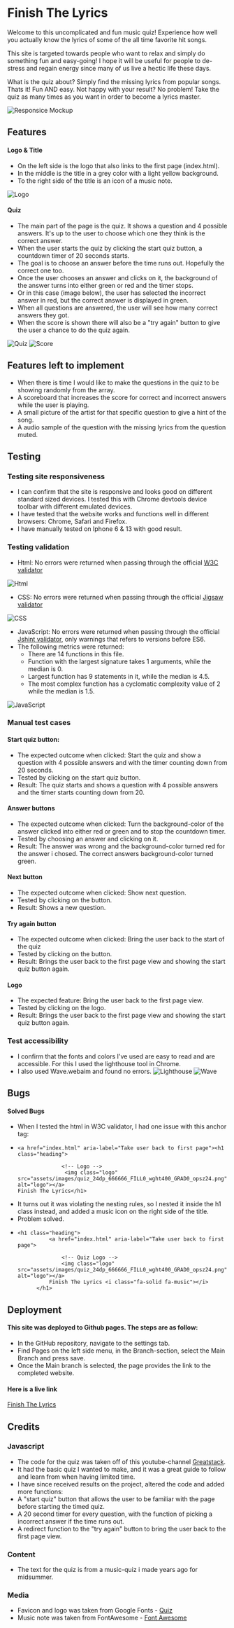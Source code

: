 # Finish The Lyrics

Welcome to this uncomplicated and fun music quiz! Experience how well you actually know the lyrics of some of the all time favorite hit songs.  

This site is targeted towards people who want to relax and simply do something fun and easy-going! I hope it will be useful for people to de-stress and regain energy since many of us live a hectic life these days. 

What is the quiz about? Simply find the missing lyrics from popular songs. Thats it! Fun AND easy. Not happy with your result? No problem! Take the quiz as many times as you want in order to become a lyrics master. 

![Responsice Mockup](https://github.com/Felixiden1987/Quiz-Game/blob/main/assets/images/mockup.png)

## Features 
#### Logo & Title
- On the left side is the logo that also links to the first page (index.html).
- In the middle is the title in a grey color with a light yellow background.
- To the right side of the title is an icon of a music note.

![Logo](https://github.com/Felixiden1987/Quiz-Game/blob/main/assets/images/landingpage.png)

#### Quiz 
- The main part of the page is the quiz. It shows a question and 4 possible answers. It's up to the user to choose which one they think is the correct answer.
- When the user starts the quiz by clicking the start quiz button, a countdown timer of 20 seconds starts.
- The goal is to choose an answer before the time runs out. Hopefully the correct one too.
- Once the user chooses an answer and clicks on it, the background of the answer turns into either green or red and the timer stops.
- Or in this case (image below), the user has selected the incorrect answer in red, but the correct answer is displayed in green.
- When all questions are answered, the user will see how many correct answers they got.
- When the score is shown there will also be a "try again" button to give the user a chance to do the quiz again.
   
![Quiz](https://github.com/Felixiden1987/Quiz-Game/blob/main/assets/images/incorrect.png)
![Score](https://github.com/Felixiden1987/Quiz-Game/blob/main/assets/images/tryagain.png)

## Features left to implement
- When there is time I would like to make the questions in the quiz to be showing randomly from the array.
- A scoreboard that increases the score for correct and incorrect answers while the user is playing.
- A small picture of the artist for that specific question to give a hint of the song.
- A audio sample of the question with the missing lyrics from the question muted. 
## Testing 
### Testing site responsiveness
- I can confirm that the site is responsive and looks good on different standard sized devices. 
  I tested this with Chrome devtools device toolbar with different emulated devices.
- I have tested that the website works and functions well in different browsers: Chrome, Safari and Firefox.
- I have manually tested on Iphone 6 & 13 with good result.

### Testing validation
- Html: No errors were returned when passing through the official [W3C validator](https://validator.w3.org/#validate_by_input)

![Html](https://github.com/Felixiden1987/Quiz-Game/blob/main/assets/images/html-checker.png)

- CSS: No errors were returned when passing through the official [Jigsaw validator](https://jigsaw.w3.org/css-validator/)

![CSS](https://github.com/Felixiden1987/Quiz-Game/blob/main/assets/images/css-checker2.png)

- JavaScript: No errors were returned when passing through the official [Jshint validator](https://jshint.com/), only warnings that refers to versions before ES6.
- The following metrics were returned:
  - There are 14 functions in this file.
  - Function with the largest signature takes 1 arguments, while the median is 0.
  - Largest function has 9 statements in it, while the median is 4.5.
  - The most complex function has a cyclomatic complexity value of 2 while the median is 1.5.

![JavaScript](https://github.com/Felixiden1987/Quiz-Game/blob/main/assets/images/jshint1.png)

### Manual test cases

#### Start quiz button: 
- The expected outcome when clicked: Start the quiz and show a question with 4 possible answers and with the timer counting down from 20 seconds.
- Tested by clicking on the start quiz button.
- Result: The quiz starts and shows a question with 4 possible answers and the timer starts counting down from 20.
#### Answer buttons
- The expected outcome when clicked: Turn the background-color of the answer clicked into either red or green and to stop the countdown timer.
- Tested by choosing an answer and clicking on it. 
- Result: The answer was wrong and the background-color turned red for the answer i chosed. The correct answers background-color turned green.
#### Next button
- The expected outcome when clicked: Show next question.
- Tested by clicking on the button.
- Result: Shows a new question.
#### Try again button 
- The expected outcome when clicked: Bring the user back to the start of the quiz
- Tested by clicking on the button.
- Result: Brings the user back to the first page view and showing the start quiz button again.
#### Logo 
- The expected feature: Bring the user back to the first page view.
- Tested by clicking on the logo.
- Result: Brings the user back to the first page view and showing the start quiz button again.
### Test accessibility
- I confirm that the fonts and colors I've used are easy to read and are accessible. For this I used the lighthouse tool in Chrome.
- I also used Wave.webaim and found no errors.
![Lighthouse](https://github.com/Felixiden1987/Quiz-Game/blob/main/assets/images/lighthouse.png)
![Wave](https://github.com/Felixiden1987/Quiz-Game/blob/main/assets/images/wave2.png)
## Bugs 
#### Solved Bugs
- When I tested the html in W3C validator, I had one issue with this anchor tag:
- ```
  <a href="index.html" aria-label="Take user back to first page"><h1 class="heading">

                <!-- Logo -->
                 <img class="logo" src="assets/images/quiz_24dp_666666_FILL0_wght400_GRAD0_opsz24.png" alt="logo"></a>
  Finish The Lyrics</h1>
  ```
- It turns out it was violating the nesting rules, so I nested it inside the h1 class instead, and added a music icon on the right side of the title.
- Problem solved.
- ```
  <h1 class="heading">
            <a href="index.html" aria-label="Take user back to first page">

                <!-- Quiz Logo -->
                <img class="logo" src="assets/images/quiz_24dp_666666_FILL0_wght400_GRAD0_opsz24.png" alt="logo"></a>
            Finish The Lyrics <i class="fa-solid fa-music"></i>
        </h1>
  ``` 

## Deployment 

 
#### This site was deployed to Github pages. The steps are as follow:
- In the GitHub repository, navigate to the settings tab.
- Find Pages on the left side menu, in the Branch-section, select the Main Branch and press save.
- Once the Main branch is selected, the page provides the link to the completed website.

#### Here is a live link 
[Finish The Lyrics](https://felixiden1987.github.io/Quiz-Game/)

## Credits 

### Javascript 
- The code for the quiz was taken off of this youtube-channel 
[Greatstack](https://www.youtube.com/watch?v=PBcqGxrr9g8).
- It had the basic quiz I wanted to make, and it was a great guide to follow and learn from when having limited time.
- I have since received results on the project, altered the code and added more functions:
- A "start quiz" button that allows the user to be familiar with the page before starting the timed quiz. 
- A 20 second timer for every question, with the function of picking a incorrect answer if the time runs out.
- A redirect function to the "try again" button to bring the user back to the first page view.
### Content 
- The text for the quiz is from a music-quiz i made years ago for midsummer.
### Media 
- Favicon and logo was taken from Google Fonts - [Quiz](https://fonts.google.com/icons?icon.query=quiz&icon.size=24&icon.color=%235f6368)
- Music note was taken from FontAwesome - [Font Awesome](https://fontawesome.com/icons/music?f=classic&s=solid)
